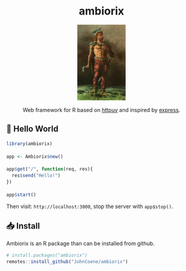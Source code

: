 <div align="center">

# ambiorix

<img src="man/figures/ambiorix.png" height = "200px"/>

<!-- badges: start -->
<!-- badges: end -->

Web framework for R based on [httpuv](https://github.com/rstudio/httpuv) and inspired by [express](https://github.com/expressjs/express).

</div>


## :wave: Hello World

``` r
library(ambiorix)

app <- Ambiorix$new()

app$get("/", function(req, res){
  res$send("Hello!")
})

app$start()
```

Then visit: `http://localhost:3000`, stop the server with `app$stop()`.

## :inbox_tray: Install

Ambiorix is an R package than can be installed from github.

```r
# install.packages("ambiorix")
remotes::install_github("JohnCoene/ambiorix")
```

